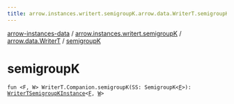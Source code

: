 ```yaml
---
title: arrow.instances.writert.semigroupK.arrow.data.WriterT.semigroupK - arrow-instances-data
---
```


[arrow-instances-data](../../index.html) / [arrow.instances.writert.semigroupK](../index.html) / [arrow.data.WriterT](index.html) / [semigroupK](./semigroup-k.html)

# semigroupK

`fun <F, W> WriterT.Companion.semigroupK(SS: SemigroupK<`[`F`](semigroup-k.html#F)`>): `[`WriterTSemigroupKInstance`](../../arrow.instances/-writer-t-semigroup-k-instance/index.html)`<`[`F`](semigroup-k.html#F)`, `[`W`](semigroup-k.html#W)`>`